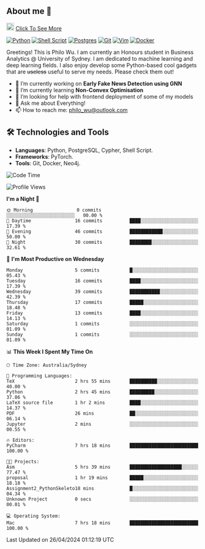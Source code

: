 ## About me 🤗

<a href="#"><img src="https://media.giphy.com/media/hvRJCLFzcasrR4ia7z/giphy.gif" width="20px" height="20px"></a> [Click To See More](https://philowu.notion.site/philowu/Philo-Hao-Wu-8bc7b2a81217493399d7db22df70fbfd)

[![Python](https://img.shields.io/badge/python-3670A0?style=for-the-badge&logo=python&logoColor=ffdd54)](#)
[![Shell Script](https://img.shields.io/badge/shell_script-%23121011.svg?style=for-the-badge&logo=gnu-bash&logoColor=white)](#)
[![Postgres](https://img.shields.io/badge/postgres-%23316192.svg?style=for-the-badge&logo=postgresql&logoColor=white)](#)
[![Git](https://img.shields.io/badge/git-%23F05033.svg?style=for-the-badge&logo=git&logoColor=white)](#)
[![Vim](https://img.shields.io/badge/VIM-%2311AB00.svg?style=for-the-badge&logo=vim&logoColor=white)](#)
[![Docker](https://img.shields.io/badge/docker-%230db7ed.svg?style=for-the-badge&logo=docker&logoColor=white)](#)

Greetings! This is Philo Wu. I am currently an Honours student in Business Analytics \@ University of Sydney. I am dedicated to machine learning and deep learning fields. I also enjoy develop some Python-based cool gadgets that are ~~useless~~ useful to serve my needs. Please check them out!

- 🔭 I’m currently working on **Early Fake News Detection using GNN**
- 🌱 I’m currently learning **Non-Convex Optimisation**
- 🤔 I’m looking for help with frontend deployment of some of my models
- 💬 Ask me about Everything!
- 📫 How to reach me: philo_wu@outlook.com

## 🛠 Technologies and Tools
- **Languages**: Python, PostgreSQL, Cypher, Shell Script.
- **Frameworks**: PyTorch.
- **Tools**: Git, Docker, Neo4j.

<!--START_SECTION:waka-->
![Code Time](http://img.shields.io/badge/Code%20Time-92%20hrs%2040%20mins-blue)

![Profile Views](http://img.shields.io/badge/Profile%20Views-7-blue)

**I'm a Night 🦉** 

```text
🌞 Morning                0 commits           ░░░░░░░░░░░░░░░░░░░░░░░░░   00.00 % 
🌆 Daytime                16 commits          ████░░░░░░░░░░░░░░░░░░░░░   17.39 % 
🌃 Evening                46 commits          ████████████░░░░░░░░░░░░░   50.00 % 
🌙 Night                  30 commits          ████████░░░░░░░░░░░░░░░░░   32.61 % 
```
📅 **I'm Most Productive on Wednesday** 

```text
Monday                   5 commits           █░░░░░░░░░░░░░░░░░░░░░░░░   05.43 % 
Tuesday                  16 commits          ████░░░░░░░░░░░░░░░░░░░░░   17.39 % 
Wednesday                39 commits          ███████████░░░░░░░░░░░░░░   42.39 % 
Thursday                 17 commits          █████░░░░░░░░░░░░░░░░░░░░   18.48 % 
Friday                   13 commits          ████░░░░░░░░░░░░░░░░░░░░░   14.13 % 
Saturday                 1 commits           ░░░░░░░░░░░░░░░░░░░░░░░░░   01.09 % 
Sunday                   1 commits           ░░░░░░░░░░░░░░░░░░░░░░░░░   01.09 % 
```


📊 **This Week I Spent My Time On** 

```text
🕑︎ Time Zone: Australia/Sydney

💬 Programming Languages: 
TeX                      2 hrs 55 mins       ██████████░░░░░░░░░░░░░░░   40.00 % 
Python                   2 hrs 45 mins       █████████░░░░░░░░░░░░░░░░   37.86 % 
LaTeX source file        1 hr 2 mins         ████░░░░░░░░░░░░░░░░░░░░░   14.37 % 
PDF                      26 mins             ██░░░░░░░░░░░░░░░░░░░░░░░   06.14 % 
Jupyter                  2 mins              ░░░░░░░░░░░░░░░░░░░░░░░░░   00.55 % 

🔥 Editors: 
PyCharm                  7 hrs 18 mins       █████████████████████████   100.00 % 

🐱‍💻 Projects: 
Asm                      5 hrs 39 mins       ███████████████████░░░░░░   77.47 % 
proposal                 1 hr 19 mins        █████░░░░░░░░░░░░░░░░░░░░   18.18 % 
Assignment2_PythonSkeleto18 mins             █░░░░░░░░░░░░░░░░░░░░░░░░   04.34 % 
Unknown Project          0 secs              ░░░░░░░░░░░░░░░░░░░░░░░░░   00.01 % 

💻 Operating System: 
Mac                      7 hrs 18 mins       █████████████████████████   100.00 % 
```


 Last Updated on 26/04/2024 01:12:19 UTC
<!--END_SECTION:waka-->
